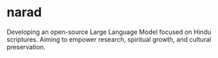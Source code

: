 # narad
Developing an open-source Large Language Model focused on Hindu scriptures. Aiming to empower research, spiritual growth, and cultural preservation.
